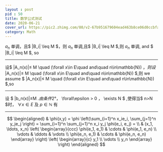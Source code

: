 ```yaml
---
layout : post
pid : 50
title: 数学公式测试
date: 2020-06-21 
cover_url: https://pic2.zhimg.com/80/v2-67b951679604ead463b8ce06d0ccbfa6_720w.jpg
category: Math
---
```




$a_n$ 单调，且$ |B_i| \leq M $，则
$a_n$ 单调,且$ |B_i| \leq M $,则
$a_n$ 单调, and $ |B_i| \leq M $, so

----

设$ |A_n(x)|≤ M \quad (\forall x\in E\quad and\quad n\in\mathbb{N}) $，则
设$ |A_n(x)|≤ M \quad (\forall x\in E\quad and\quad n\in\mathbb{N}) $,则
we assume $ |A_n(x)|≤ M \quad (\forall x\in E\quad and\quad n\in\mathbb{N}) $,so

----

设 $ |b_n(x)|≤M $.由条件2°，$ \forall\epsilon > 0 $，$ \exists N $ ,使得当$ n>N $时， $\forall x\in E$ 及 $p\in\mathbb{N}$ 有

----

$$
\begin{aligned}
  & \phi(x,y) = \phi \left(\sum_{i=1}^n x_ie_i, \sum_{j=1}^n y_je_j \right)
  = \sum_{i=1}^n \sum_{j=1}^n x_i y_j \phi(e_i, e_j) = \\
  & (x_1, \ldots, x_n) \left( \begin{array}{ccc}
      \phi(e_1, e_1) & \cdots & \phi(e_1, e_n) \\
      \vdots & \ddots & \vdots \\
      \phi(e_n, e_1) & \cdots & \phi(e_n, e_n)
    \end{array} \right)
  \left( \begin{array}{c}
      y_1 \\
      \vdots \\
      y_n
    \end{array} \right)
\end{aligned}
$$




